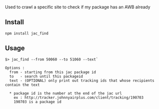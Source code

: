 Used to crawl a specific site to check if my package has an AWB already

Install
----
`npm install jac_find`

Usage
----

    $> jac_find --from 50060 --to 51060 --text`

    Options :
      from - starting from this jac package id
      to   - search until this packageid
      text - (OPTIONAL) only print out tracking ids that whose recipients contain the text

      * package id is the number at the end of the jac url
        ex : http://tracker.johnnyairplus.com/client/tracking/190703
        190703 is a package id

